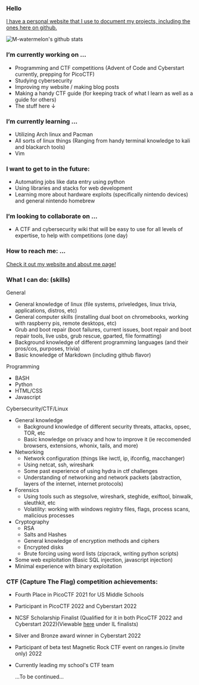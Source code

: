 ### Hello
[I have a personal website that I use to document my projects, including the ones here on github.](https://m-watermelon.github.io/WatermelonBlog/)


![M-watermelon's github stats](https://github-readme-stats.vercel.app/api?username=M-watermelon&show_icons=true&theme=radical)
### I’m currently working on ...

   - Programming and CTF competitions (Advent of Code and Cyberstart currently, prepping for PicoCTF)
   - Studying cybersecurity
   - Improving my website / making blog posts
   - Making a handy CTF guide (for keeping track of what I learn as well as a guide for others)
   - The stuff here ↓

### I’m currently learning ...
   - Utilizing Arch linux and Pacman
   - All sorts of linux things (Ranging from handy terminal knowledge to kali and blackarch tools)
   - Vim 

    
### I want to get to in the future:
   - Automating jobs like data entry using python
   - Using libraries and stacks for web development
   - Learning more about hardware exploits (specifically nintendo devices) and general nintendo homebrew

### I’m looking to collaborate on ...
   - A CTF and cybersecurity wiki that will be easy to use for all levels of expertise, to help with competitions (one day)

### How to reach me: ...
  [Check it out my website and about me page! ](https://m-watermelon.github.io/WatermelonBlog/)
    
### What I can do: (skills)

General
   - General knowledge of linux (file systems, priveledges, linux trivia, applications, distros, etc)
   - General computer skills (installing dual boot on chromebooks, working with raspberry pis, remote desktops, etc)
   - Grub and boot repair (boot failures, current issues, boot repair and boot repair tools, live usbs, grub rescue, gparted, file formatting)
   - Background knowledge of different programming languages (and their pros/cos, purposes, trivia) 
   - Basic knowledge of Markdown (including github flavor)
    
Programming
   - BASH 
   - Python
   - HTML/CSS
   - Javascript
    
 Cybersecurity/CTF/Linux
   - General knowledge
      - Background knowledge of different security threats, attacks, opsec, TOR, etc 
      - Basic knowledge on privacy and how to improve it (ie reccomended browsers, extensions, whonix, tails, and more)
   - Networking 
      - Network configuration (things like iwctl, ip, ifconfig, macchanger)
      - Using netcat, ssh, wireshark
      - Some past experience of using hydra in ctf challenges
      - Understanding of networking and network packets (abstraction, layers of the internet, internet protocols)
   - Forensics
       - Using tools such as stegsolve, wireshark, steghide, exiftool, binwalk, sleuthkit, etc
       - Volatility: working with windows registry files, flags, process scans, malicious processes
   - Cryptography
       - RSA
       - Salts and Hashes
       - General knowledge of encryption methods and ciphers 
       - Encrypted disks
       - Brute forcing using word lists (zipcrack, writing python scripts)
   - Some web exploitation (Basic SQL injection, javascript injection)
   - Minimal experience with binary exploitation
 
 ### CTF (Capture The Flag) competition achievements:
 - Fourth Place in PicoCTF 2021 for US Middle Schools
 - Participant in PicoCTF 2022 and Cyberstart 2022
 - NCSF Scholarship Finalist (Qualified for it in both PicoCTF 2022 and Cyberstart 2022)(Viewable [here](https://www.nationalcyberscholarship.org/winners-2022) under IL finalists)
 - Silver and Bronze award winner in Cyberstart 2022
 - Participant of beta test Magnetic Rock CTF event on ranges.io (invite only) 2022
 - Currently leading my school's CTF team
 
   ...To be continued...
